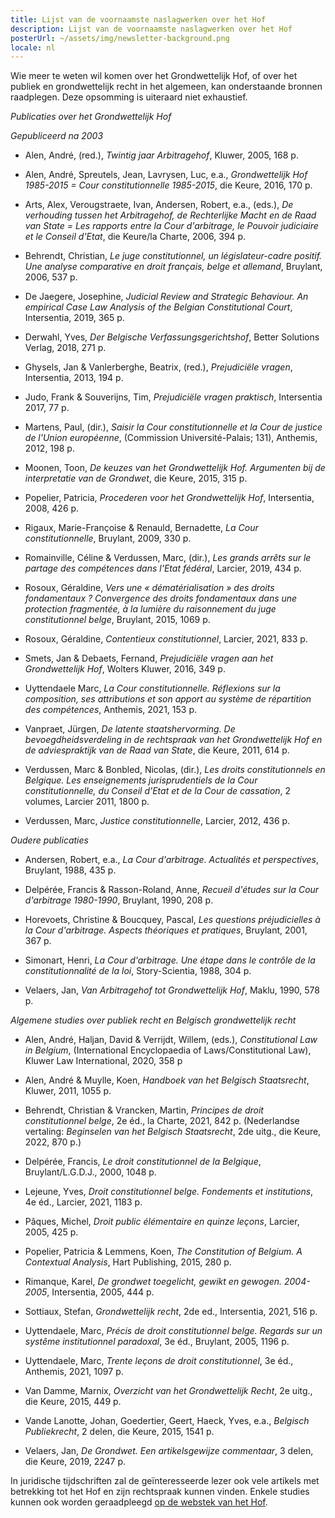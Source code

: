 ```yaml
---
title: Lijst van de voornaamste naslagwerken over het Hof
description: Lijst van de voornaamste naslagwerken over het Hof
posterUrl: ~/assets/img/newsletter-background.png
locale: nl
---
```


Wie meer te weten wil komen over het Grondwettelijk Hof, of over het publiek en grondwettelijk recht in het algemeen, kan onderstaande bronnen raadplegen. Deze opsomming is uiteraard niet exhaustief.

_Publicaties over het Grondwettelijk Hof_

_Gepubliceerd na 2003_

- Alen, André, (red.), _Twintig jaar Arbitragehof_, Kluwer, 2005, 168 p.

- Alen, André, Spreutels, Jean, Lavrysen, Luc, e.a., _Grondwettelijk Hof 1985-2015 = Cour constitutionnelle 1985-2015_, die Keure, 2016, 170 p.

- Arts, Alex, Verougstraete, Ivan, Andersen, Robert, e.a., (eds.), _De verhouding tussen het Arbitragehof, de Rechterlijke Macht en de Raad van State = Les rapports entre la Cour d'arbitrage, le Pouvoir judiciaire et le Conseil d'Etat_, die Keure/la Charte, 2006, 394 p.

- Behrendt, Christian, _Le juge constitutionnel, un législateur-cadre positif. Une analyse comparative en droit français, belge et allemand_, Bruylant, 2006, 537 p.

- De Jaegere, Josephine, _Judicial Review and Strategic Behaviour. An empirical Case Law Analysis of the Belgian Constitutional Court_, Intersentia, 2019, 365 p.

- Derwahl, Yves, _Der Belgische Verfassungsgerichtshof_, Better Solutions Verlag, 2018, 271 p.

- Ghysels, Jan & Vanlerberghe, Beatrix, (red.), _Prejudiciële vragen_, Intersentia, 2013, 194 p.

- Judo, Frank & Souverijns, Tim, _Prejudiciële vragen praktisch_, Intersentia 2017, 77 p.

- Martens, Paul, (dir.), _Saisir la Cour constitutionnelle et la Cour de justice de l'Union européenne_, (Commission Université-Palais; 131), Anthemis, 2012, 198 p.

- Moonen, Toon, _De keuzes van het Grondwettelijk Hof. Argumenten bij de interpretatie van de Grondwet_, die Keure, 2015, 315 p.

- Popelier, Patricia, _Procederen voor het Grondwettelijk Hof_, Intersentia, 2008, 426 p.

- Rigaux, Marie-Françoise & Renauld, Bernadette, _La Cour constitutionnelle_, Bruylant, 2009, 330 p.

- Romainville, Céline & Verdussen, Marc, (dir.), _Les grands arrêts sur le partage des compétences dans l'Etat fédéral_, Larcier, 2019, 434 p.

- Rosoux, Géraldine, _Vers une « dématérialisation » des droits fondamentaux ? Convergence des droits fondamentaux dans une protection fragmentée, à la lumière du raisonnement du juge constitutionnel belge_, Bruylant, 2015, 1069 p.

- Rosoux, Géraldine, _Contentieux constitutionnel_, Larcier, 2021, 833 p.

- Smets, Jan & Debaets, Fernand, _Prejudiciële vragen aan het Grondwettelijk Hof_, Wolters Kluwer, 2016, 349 p.

- Uyttendaele Marc, _La Cour constitutionnelle. Réflexions sur la composition, ses attributions et son apport au système de répartition des compétences_, Anthemis, 2021, 153 p.

- Vanpraet, Jürgen, _De latente staatshervorming. De bevoegdheidsverdeling in de rechtspraak van het Grondwettelijk Hof en de adviespraktijk van de Raad van State_, die Keure, 2011, 614 p.

- Verdussen, Marc & Bonbled, Nicolas, (dir.), _Les droits constitutionnels en Belgique. Les enseignements jurisprudentiels de la Cour constitutionnelle, du Conseil d'Etat et de la Cour de cassation_, 2 volumes, Larcier 2011, 1800 p.

- Verdussen, Marc, _Justice constitutionnelle_, Larcier, 2012, 436 p.

_Oudere publicaties_

- Andersen, Robert, e.a., _La Cour d'arbitrage. Actualités et perspectives_, Bruylant, 1988, 435 p.

- Delpérée, Francis & Rasson-Roland, Anne, _Recueil d'études sur la Cour d'arbitrage 1980-1990_, Bruylant, 1990, 208 p.

- Horevoets, Christine & Boucquey, Pascal, _Les questions préjudicielles à  la Cour d'arbitrage. Aspects théoriques et pratiques_, Bruylant, 2001, 367 p.

- Simonart, Henri, _La Cour d'arbitrage. Une étape dans le contrôle de la constitutionnalité de la loi_, Story-Scientia, 1988, 304 p.

- Velaers, Jan, _Van Arbitragehof tot Grondwettelijk Hof_, Maklu, 1990, 578 p.

_Algemene studies over publiek recht en Belgisch grondwettelijk recht_

- Alen, André, Haljan, David & Verrijdt, Willem, (eds.), _Constitutional Law in Belgium_, (International Encyclopaedia of Laws/Constitutional Law), Kluwer Law International, 2020, 358 p

- Alen, André & Muylle, Koen, _Handboek van het Belgisch Staatsrecht_, Kluwer, 2011, 1055 p.

- Behrendt, Christian & Vrancken, Martin, _Principes de droit constitutionnel belge_, 2e éd., la Charte, 2021, 842 p. (Nederlandse vertaling: _Beginselen van het Belgisch Staatsrecht_, 2de uitg., die Keure, 2022, 870 p.)

- Delpérée, Francis, _Le droit constitutionnel de la Belgique_, Bruylant/L.G.D.J., 2000, 1048 p.

- Lejeune, Yves, _Droit constitutionnel belge. Fondements et institutions_, 4e éd., Larcier, 2021, 1183 p.

- Pâques, Michel, _Droit public élémentaire en quinze leçons_, Larcier, 2005, 425 p.

- Popelier, Patricia & Lemmens, Koen, _The Constitution of Belgium. A Contextual Analysis_, Hart Publishing, 2015, 280 p.

- Rimanque, Karel, _De grondwet toegelicht, gewikt en gewogen. 2004-2005_, Intersentia, 2005, 444 p.

- Sottiaux, Stefan, _Grondwettelijk recht_, 2de ed., Intersentia, 2021, 516 p.

- Uyttendaele, Marc, _Précis de droit constitutionnel belge. Regards sur un systême institutionnel paradoxal_, 3e éd., Bruylant, 2005, 1196 p.

- Uyttendaele, Marc, _Trente leçons de droit constitutionnel_, 3e éd., Anthemis, 2021, 1097 p.

- Van Damme, Marnix, _Overzicht van het Grondwettelijk Recht_, 2e uitg., die Keure, 2015, 449 p.

- Vande Lanotte, Johan, Goedertier, Geert, Haeck, Yves, e.a., _Belgisch Publiekrecht_, 2 delen, die Keure, 2015, 1541 p.

- Velaers, Jan, _De Grondwet. Een artikelsgewijze commentaar_, 3 delen, die Keure, 2019, 2247 p.

In juridische tijdschriften zal de geïnteresseerde lezer ook vele artikels met betrekking tot het Hof en zijn rechtspraak kunnen vinden. Enkele studies kunnen ook worden geraadpleegd [op de webstek van het Hof](/nl/court/publications/studies).
